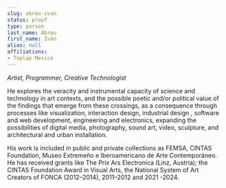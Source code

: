 ```yaml
---
slug: abreu-ivan
status: proof
type: person
last_name: Abreu
first_name: Iván
alias: null
affiliations:
- Toplap Mexico
---
```


*Artist, Programmer, Creative Technologist*

He explores the veracity and instrumental capacity of science and technology in art contexts, and the possible 
poetic and/or political value of the findings that emerge from these crossings, as a consequence through 
processes like visualization, interaction design, industrial design , software and web development, engineering 
and electronics, expanding the possibilities of digital media, photography, sound art, video, sculpture, and 
architectural and urban installation.

His work is included in public and private collections as FEMSA, CINTAS Foundation, Museo Extremeño e 
Iberoamericano de Arte Contemporáneo. He has received grants like The Prix Ars Electronica (Linz, Austria); 
the CINTAS Foundation Award in Visual Arts, the National System of Art Creators of FONCA (2012–2014), 
2011–2012 and 2021 -2024.
